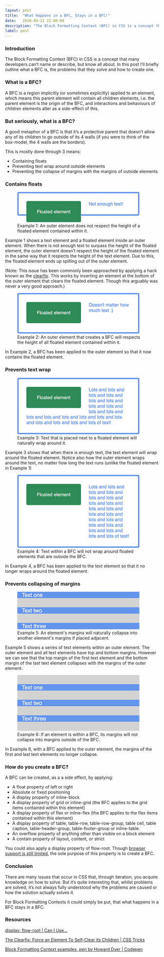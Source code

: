 ```yaml
---
layout: post
title:  "What Happens in a BFC, Stays in a BFC!"
date:   2018-09-21 22:00:00
description: "The Block Formatting Context (BFC) in CSS is a concept that many developers can’t name or describe, but know all about."
label: post
---
```


### Introduction

The Block Formatting Context (BFC) in CSS is a concept that many developers can’t name or describe, but know all about. In this post I’ll briefly outline what a BFC is, the problems that they solve and how to create one.

### What is a BFC?

A BFC is a region implicitly (or sometimes explicitly) applied to an element, which means this parent element will contain all children elements, i.e. the parent element is the origin of the BFC, and interactions and behaviours of children elements alter as a side-effect of this.

### But seriously, what is a BFC?

A good metaphor of a BFC is that it’s a protective parent that doesn’t allow any of its children to go outside of its 4 walls (if you were to think of the box-model, the 4 walls are the borders).

This is mostly done through 3 means:

* Containing floats
* Preventing text wrap around outside elements
* Preventing the collapse of margins with the margins of outside elements

### Contains floats

<figure>
    <img src="/static/images/posts/2018-09-21-bfc-1.png" alt="An outer element does not respect the height of a floated element contained within it" class="c-post__image">
    <figcaption>Example 1: An outer element does not respect the height of a floated element contained within it.</figcaption>
</figure>

Example 1 shows a text element and a floated element inside an outer element. When there is not enough text to surpass the height of the floated element, the outer element doesn’t respect the height of the floated element in the same way that it respects the height of the text element. Due to this, the floated element ends up spilling out of the outer element.

(Note: This issue has been commonly been approached by applying a hack known as the <a href="https://css-tricks.com/snippets/css/clear-fix/" target="_blank">clearfix</a>. This works by inserting an element at the bottom of the outer element that clears the floated element. Though this arguably was never a very good approach.)

<figure>
    <img src="/static/images/posts/2018-09-21-bfc-2.png" alt="An outer element that creates a BFC will respects the height of all floated element contained within it" class="c-post__image">
    <figcaption>Example 2: An outer element that creates a BFC will respects the height of all floated element contained within it.</figcaption>
</figure>

In Example 2, a BFC has been applied to the outer element so that it now contains the floated element.

### Prevents text wrap

<figure>
    <img src="/static/images/posts/2018-09-21-bfc-3.png" alt="Text that is placed next to a floated element will naturally wrap around it" class="c-post__image">
    <figcaption>Example 3: Text that is placed next to a floated element will naturally wrap around it.</figcaption>
</figure>

Example 3 shows that when there is enough text, the text element will wrap around the floated element. Notice also how the outer element wraps around the text, no matter how long the text runs (unlike the floated element in Example 1)

<figure>
    <img src="/static/images/posts/2018-09-21-bfc-4.png" alt="Text within a BFC will not wrap around floated elements that are outside the BFC" class="c-post__image">
    <figcaption>Example 4: Text within a BFC will not wrap around floated elements that are outside the BFC.</figcaption>
</figure>

In Example 4, a BFC has been applied to the text element so that it no longer wraps around the floated element.

### Prevents collapsing of margins

<figure>
    <img src="/static/images/posts/2018-09-21-bfc-5.png" alt="An element's margins will naturally collapse into another element's margins if placed adjacent" class="c-post__image">
    <figcaption>Example 5: An element's margins will naturally collapse into another element's margins if placed adjacent.</figcaption>
</figure>

Example 5 shows a series of text elements within an outer element. The outer element and all text elements have top and bottom margins. However we can see that the top margin of the first text element and the bottom margin of the last text element collapses with the margins of the outer element.

<figure>
    <img src="/static/images/posts/2018-09-21-bfc-6.png" alt="If an element is within a BFC, its margins will not collapse into margins outside of the BFC" class="c-post__image">
    <figcaption>Example 6: If an element is within a BFC, its margins will not collapse into margins outside of the BFC.</figcaption>
</figure>

In Example 6, with a BFC applied to the outer element, the margins of the first and last text elements no longer collapse.

### How do you create a BFC?

A BFC can be created, as a a side effect, by applying:

* A float property of left or right
* Absolute or fixed positioning
* A display property of inline-block
* A display property of grid or inline-grid (the BFC applies to the grid items contained within this element)
* A display property of flex or inline-flex (the BFC applies to the flex items contained within this element)
* A display property of table, table-row, table-row-group, table cell, table caption, table-header-group, table-footer-group or inline-table.
* An overflow property of anything other than visible on a block element
* A contain property of layout, content, or strict

You could also apply a display property of flow-root. Though <a href="https://caniuse.com/#search=flow-root" target="_blank">browser support is still limited</a>, the sole purpose of this property is to create a BFC.

### Conclusion

There are many issues that occur in CSS that, through iteration, you acquire knowledge on how to solve. But it’s quite interesting that, whilst problems are solved, it’s not always fully understood why the problems are caused or how the solution actually solves it.

For Block Formatting Contexts it could simply be put, that what happens in a BFC stays in a BFC.

### Resources

<a href="https://caniuse.com/#search=flow-root" target="_blank">display: flow-root | Can I Use...</a>

<a href="https://css-tricks.com/snippets/css/clear-fix/" target="_blank">The Clearfix: Force an Element To Self-Clear its Children | CSS Tricks</a>

<a href="https://codepen.io/howarddyer/full/NLmqMb" target="_blank">Block Formatting Context examples, pen by Howard Dyer | Codepen</a>
